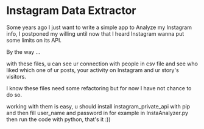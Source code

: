 # Instagram Data Extractor

Some years ago I just want to write a simple app to Analyze
my Instagram info, I postponed my willing until now that I heard
Instagram wanna put some limits on its API.

By the way ...

with these files, u can see ur connection with people in csv
file and see who liked which one of ur posts, your activity on Instagram 
and ur story's visitors.


I know these files need some refactoring but for now I have not chance to do so.

working with them is easy, u should install instagram_private_api
with pip and then fill user_name and password in for example in InstaAnalyzer.py then
run the code with python, that's it :))
